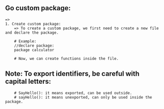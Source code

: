 ## Go custom package:
    =>
    1. Create custom package:
        => To create a custom package, we first need to create a new file and declare the package.

        # Example:
        //declare package:
        package calculator

        # Now, we can create functions inside the file.
## Note: To export identifiers, be careful with capital letters:
        # SayHello(): it means exported, can be used outside.
        # sayHello(): it means unexported, can only be used inside the package.

        